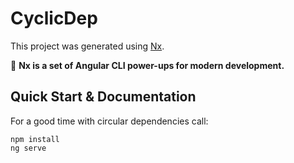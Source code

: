 # CyclicDep

This project was generated using [Nx](https://nx.dev).

🔎 **Nx is a set of Angular CLI power-ups for modern development.**

## Quick Start & Documentation

For a good time with circular dependencies call:
```
npm install
ng serve
```
